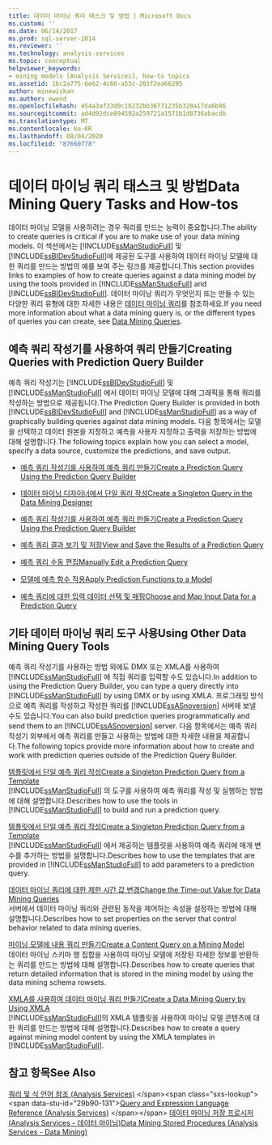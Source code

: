 ```yaml
---
title: 데이터 마이닝 쿼리 태스크 및 방법 | Microsoft Docs
ms.custom: ''
ms.date: 06/14/2017
ms.prod: sql-server-2014
ms.reviewer: ''
ms.technology: analysis-services
ms.topic: conceptual
helpviewer_keywords:
- mining models [Analysis Services], how-to topics
ms.assetid: 1bc2a775-6e62-4c66-a53c-201f2ea66295
author: minewiskan
ms.author: owend
ms.openlocfilehash: 454a3af33d0c18232bb36771235b328a17da6b86
ms.sourcegitcommit: ad4d92dce894592a259721a1571b1d8736abacdb
ms.translationtype: MT
ms.contentlocale: ko-KR
ms.lasthandoff: 08/04/2020
ms.locfileid: "87660778"
---
```

# <a name="data-mining-query-tasks-and-how-tos"></a><span data-ttu-id="29b90-102">데이터 마이닝 쿼리 태스크 및 방법</span><span class="sxs-lookup"><span data-stu-id="29b90-102">Data Mining Query Tasks and How-tos</span></span>
  <span data-ttu-id="29b90-103">데이터 마이닝 모델을 사용하려는 경우 쿼리를 만드는 능력이 중요합니다.</span><span class="sxs-lookup"><span data-stu-id="29b90-103">The ability to create queries is critical if you are to make use of your data mining models.</span></span> <span data-ttu-id="29b90-104">이 섹션에서는 [!INCLUDE[ssManStudioFull](../../includes/ssmanstudiofull-md.md)] 및 [!INCLUDE[ssBIDevStudioFull](../../includes/ssbidevstudiofull-md.md)]에 제공된 도구를 사용하여 데이터 마이닝 모델에 대한 쿼리를 만드는 방법의 예를 보여 주는 링크를 제공합니다.</span><span class="sxs-lookup"><span data-stu-id="29b90-104">This section provides links to examples of how to create queries against a data mining model by using the tools provided in [!INCLUDE[ssManStudioFull](../../includes/ssmanstudiofull-md.md)] and [!INCLUDE[ssBIDevStudioFull](../../includes/ssbidevstudiofull-md.md)].</span></span> <span data-ttu-id="29b90-105">데이터 마이닝 쿼리가 무엇인지 또는 만들 수 있는 다양한 쿼리 유형에 대한 자세한 내용은 [데이터 마이닝 쿼리](data-mining-queries.md)를 참조하세요.</span><span class="sxs-lookup"><span data-stu-id="29b90-105">If you need more information about what a data mining query is, or the different types of queries you can create, see [Data Mining Queries](data-mining-queries.md).</span></span>  
  
## <a name="creating-queries-with-prediction-query-builder"></a><span data-ttu-id="29b90-106">예측 쿼리 작성기를 사용하여 쿼리 만들기</span><span class="sxs-lookup"><span data-stu-id="29b90-106">Creating Queries with Prediction Query Builder</span></span>  
 <span data-ttu-id="29b90-107">예측 쿼리 작성기는 [!INCLUDE[ssBIDevStudioFull](../../includes/ssbidevstudiofull-md.md)] 및 [!INCLUDE[ssManStudioFull](../../includes/ssmanstudiofull-md.md)] 에서 데이터 마이닝 모델에 대해 그래픽을 통해 쿼리를 작성하는 방법으로 제공됩니다.</span><span class="sxs-lookup"><span data-stu-id="29b90-107">The Prediction Query Builder is provided in both [!INCLUDE[ssBIDevStudioFull](../../includes/ssbidevstudiofull-md.md)] and [!INCLUDE[ssManStudioFull](../../includes/ssmanstudiofull-md.md)] as a way of graphically building queries against data mining models.</span></span> <span data-ttu-id="29b90-108">다음 항목에서는 모델을 선택하고 데이터 원본을 지정하고 예측을 사용자 지정하고 출력을 저장하는 방법에 대해 설명합니다.</span><span class="sxs-lookup"><span data-stu-id="29b90-108">The following topics explain how you can select a model, specify a data source, customize the predictions, and save output.</span></span>  
  
-   [<span data-ttu-id="29b90-109">예측 쿼리 작성기를 사용하여 예측 쿼리 만들기</span><span class="sxs-lookup"><span data-stu-id="29b90-109">Create a Prediction Query Using the Prediction Query Builder</span></span>](create-a-prediction-query-using-the-prediction-query-builder.md)  
  
-   [<span data-ttu-id="29b90-110">데이터 마이닝 디자이너에서 단일 쿼리 작성</span><span class="sxs-lookup"><span data-stu-id="29b90-110">Create a Singleton Query in the Data Mining Designer</span></span>](create-a-singleton-query-in-the-data-mining-designer.md)  
  
-   [<span data-ttu-id="29b90-111">예측 쿼리 작성기를 사용하여 예측 쿼리 만들기</span><span class="sxs-lookup"><span data-stu-id="29b90-111">Create a Prediction Query Using the Prediction Query Builder</span></span>](create-a-prediction-query-using-the-prediction-query-builder.md)  
  
-   [<span data-ttu-id="29b90-112">예측 쿼리 결과 보기 및 저장</span><span class="sxs-lookup"><span data-stu-id="29b90-112">View and Save the Results of a Prediction Query</span></span>](view-and-save-the-results-of-a-prediction-query.md)  
  
-   [<span data-ttu-id="29b90-113">예측 쿼리 수동 편집</span><span class="sxs-lookup"><span data-stu-id="29b90-113">Manually Edit a Prediction Query</span></span>](manually-edit-a-prediction-query.md)  
  
-   [<span data-ttu-id="29b90-114">모델에 예측 함수 적용</span><span class="sxs-lookup"><span data-stu-id="29b90-114">Apply Prediction Functions to a Model</span></span>](apply-prediction-functions-to-a-model.md)  
  
-   [<span data-ttu-id="29b90-115">예측 쿼리에 대한 입력 데이터 선택 및 매핑</span><span class="sxs-lookup"><span data-stu-id="29b90-115">Choose and Map Input Data for a Prediction Query</span></span>](choose-and-map-input-data-for-a-prediction-query.md)  
  
## <a name="using-other-data-mining-query-tools"></a><span data-ttu-id="29b90-116">기타 데이터 마이닝 쿼리 도구 사용</span><span class="sxs-lookup"><span data-stu-id="29b90-116">Using Other Data Mining Query Tools</span></span>  
 <span data-ttu-id="29b90-117">예측 쿼리 작성기를 사용하는 방법 외에도 DMX 또는 XMLA를 사용하여 [!INCLUDE[ssManStudioFull](../../includes/ssmanstudiofull-md.md)] 에 직접 쿼리를 입력할 수도 있습니다.</span><span class="sxs-lookup"><span data-stu-id="29b90-117">In addition to using the Prediction Query Builder, you can type a query directly into [!INCLUDE[ssManStudioFull](../../includes/ssmanstudiofull-md.md)] by using DMX or by using XMLA.</span></span> <span data-ttu-id="29b90-118">프로그래밍 방식으로 예측 쿼리를 작성하고 작성한 쿼리를 [!INCLUDE[ssASnoversion](../../includes/ssasnoversion-md.md)] 서버에 보낼 수도 있습니다.</span><span class="sxs-lookup"><span data-stu-id="29b90-118">You can also build prediction queries programmatically and send them to an [!INCLUDE[ssASnoversion](../../includes/ssasnoversion-md.md)] server.</span></span> <span data-ttu-id="29b90-119">다음 항목에서는 예측 쿼리 작성기 외부에서 예측 쿼리를 만들고 사용하는 방법에 대한 자세한 내용을 제공합니다.</span><span class="sxs-lookup"><span data-stu-id="29b90-119">The following topics provide more information about how to create and work with prediction queries outside of the Prediction Query Builder.</span></span>  
  
 [<span data-ttu-id="29b90-120">템플릿에서 단일 예측 쿼리 작성</span><span class="sxs-lookup"><span data-stu-id="29b90-120">Create a Singleton Prediction Query from a Template</span></span>](create-a-singleton-prediction-query-from-a-template.md)  
 <span data-ttu-id="29b90-121">[!INCLUDE[ssManStudioFull](../../includes/ssmanstudiofull-md.md)] 의 도구를 사용하여 예측 쿼리를 작성 및 실행하는 방법에 대해 설명합니다.</span><span class="sxs-lookup"><span data-stu-id="29b90-121">Describes how to use the tools in [!INCLUDE[ssManStudioFull](../../includes/ssmanstudiofull-md.md)] to build and run a prediction query.</span></span>  
  
 [<span data-ttu-id="29b90-122">템플릿에서 단일 예측 쿼리 작성</span><span class="sxs-lookup"><span data-stu-id="29b90-122">Create a Singleton Prediction Query from a Template</span></span>](create-a-singleton-prediction-query-from-a-template.md)  
 <span data-ttu-id="29b90-123">[!INCLUDE[ssManStudioFull](../../includes/ssmanstudiofull-md.md)] 에서 제공하는 템플릿을 사용하여 예측 쿼리에 매개 변수를 추가하는 방법을 설명합니다.</span><span class="sxs-lookup"><span data-stu-id="29b90-123">Describes how to use the templates that are provided in [!INCLUDE[ssManStudioFull](../../includes/ssmanstudiofull-md.md)] to add parameters to a prediction query.</span></span>  
  
 [<span data-ttu-id="29b90-124">데이터 마이닝 쿼리에 대한 제한 시간 값 변경</span><span class="sxs-lookup"><span data-stu-id="29b90-124">Change the Time-out Value for Data Mining Queries</span></span>](change-the-time-out-value-for-data-mining-queries.md)  
 <span data-ttu-id="29b90-125">서버에서 데이터 마이닝 쿼리와 관련된 동작을 제어하는 속성을 설정하는 방법에 대해 설명합니다.</span><span class="sxs-lookup"><span data-stu-id="29b90-125">Describes how to set properties on the server that control behavior related to data mining queries.</span></span>  
  
 [<span data-ttu-id="29b90-126">마이닝 모델에 내용 쿼리 만들기</span><span class="sxs-lookup"><span data-stu-id="29b90-126">Create a Content Query on a Mining Model</span></span>](create-a-content-query-on-a-mining-model.md)  
 <span data-ttu-id="29b90-127">데이터 마이닝 스키마 행 집합을 사용하여 마이닝 모델에 저장된 자세한 정보를 반환하는 쿼리를 만드는 방법에 대해 설명합니다.</span><span class="sxs-lookup"><span data-stu-id="29b90-127">Describes how to create queries that return detailed information that is stored in the mining model by using the data mining schema rowsets.</span></span>  
  
 [<span data-ttu-id="29b90-128">XMLA를 사용하여 데이터 마이닝 쿼리 만들기</span><span class="sxs-lookup"><span data-stu-id="29b90-128">Create a Data Mining Query by Using XMLA</span></span>](create-a-data-mining-query-by-using-xmla.md)  
 <span data-ttu-id="29b90-129">[!INCLUDE[ssManStudioFull](../../includes/ssmanstudiofull-md.md)]의 XMLA 템플릿을 사용하여 마이닝 모델 콘텐츠에 대한 쿼리를 만드는 방법에 대해 설명합니다.</span><span class="sxs-lookup"><span data-stu-id="29b90-129">Describes how to create a query against mining model content by using the XMLA templates in [!INCLUDE[ssManStudioFull](../../includes/ssmanstudiofull-md.md)].</span></span>  
  
## <a name="see-also"></a><span data-ttu-id="29b90-130">참고 항목</span><span class="sxs-lookup"><span data-stu-id="29b90-130">See Also</span></span>  
 <span data-ttu-id="29b90-131">[쿼리 및 식 언어 참조 &#40;Analysis Services&#41;](https://msdn.microsoft.com/library/gg492188(SQL.130).aspx) </span><span class="sxs-lookup"><span data-stu-id="29b90-131">[Query and Expression Language Reference &#40;Analysis Services&#41;](https://msdn.microsoft.com/library/gg492188(SQL.130).aspx) </span></span>  
 [<span data-ttu-id="29b90-132">데이터 마이닝 저장 프로시저&#40;Analysis Services - 데이터 마이닝&#41;</span><span class="sxs-lookup"><span data-stu-id="29b90-132">Data Mining Stored Procedures &#40;Analysis Services - Data Mining&#41;</span></span>](/sql/analysis-services/data-mining/data-mining-stored-procedures-analysis-services-data-mining)  
  
  
